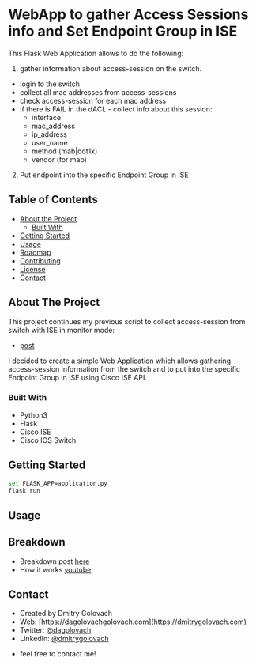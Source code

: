 # WebApp to gather Access Sessions info and Set Endpoint Group in ISE

This Flask Web Application allows to do the following:
1. gather information about access-session on the switch.
- login to the switch
- collect all mac addresses from access-sessions
- check access-session for each mac address
- if there is FAIL in the dACL - collect info about this session:
    - interface
    - mac_address
    - ip_address
    - user_name
    - method (mab|dot1x)
    - vendor (for mab)
2. Put endpoint into the specific Endpoint Group in ISE

<!-- TABLE OF CONTENTS -->
## Table of Contents
* [About the Project](#about-the-project)
  * [Built With](#built-with)
* [Getting Started](#getting-started)
* [Usage](#usage)
* [Roadmap](#roadmap)
* [Contributing](#contributing)
* [License](#license)
* [Contact](#contact)

<!-- ABOUT THE PROJECT -->
## About The Project
This project continues my previous script to collect access-session from switch with ISE in monitor mode:

* [post](https://dmitrygolovach.com/python-and-ise-monitor-mode/)

I decided to create a simple Web Application which allows gathering access-session information from the switch and to put into the specific Endpoint Group in ISE using Cisco ISE API.

### Built With
* Python3
* Flask
* Cisco ISE
* Cisco IOS Switch

<!-- GETTING STARTED -->
## Getting Started
```sh
set FLASK_APP=application.py
flask run
```

<!-- USAGE EXAMPLES -->
## Usage


<!-- BREAKDOWN -->
## Breakdown
* Breakdown post [here](https://dmitrygolovach.com/python-and-ise-monitor-mode/)
* How it works [youtube](https://youtu.be/qrqU43QshUY)

<!-- CONTACT -->
## Contact
* Created by Dmitry Golovach
* Web: [https://dagolovachgolovach.com](https://dmitrygolovach.com) 
* Twitter: [@dagolovach](https://twitter.com/dagolovach)
* LinkedIn: [@dmitrygolovach](https://www.linkedin.com/in/dmitrygolovach/)

- feel free to contact me!